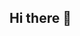 ## Hi there 👋

<!--
**mateuszamorano/mateuszamorano** is a ✨ _special_ ✨ repository because its `README.md` (this file) appears on your GitHub profile.

Here are some ideas to get you started:

- 🔭 I’m currently working on Garra Imóveis - Auxiliar Administrativo...
- 🌱 I’m currently learning Análise e Desenvolvimento de Sistemas ...
- 👯 I’m looking to collaborate on ERP-Project...
- 🤔 I’m looking for help with ...
- 💬 Ask me about ...
- 📫 How to reach me: ...
- 😄 Pronouns: ...
- ⚡ Fun fact: ...
-->
